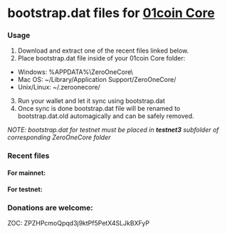 # bootstrap.dat files for [01coin Core](https://01coin.io)

### Usage

1. Download and extract one of the recent files linked below.
2. Place bootstrap.dat file inside of your 01coin Core folder:
 - Windows: %APPDATA%\ZeroOneCore\
 - Mac OS: ~/Library/Application Support/ZeroOneCore/
 - Unix/Linux: ~/.zeroonecore/
3. Run your wallet and let it sync using bootstrap.dat
4. Once sync is done bootstrap.dat file will be renamed to bootstrap.dat.old automagically and can be safely removed.

_NOTE: bootstrap.dat for testnet must be placed in **testnet3** subfolder of corresponding ZeroOneCore folder_

### Recent files

#### For mainnet:



#### For testnet:



### Donations are welcome:

ZOC: ZPZHPcmoQpqd3j9ktPf5PetX4SLJkBXFyP
